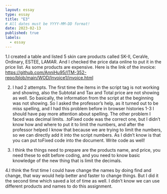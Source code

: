 ```yaml
---
layout: essay
type: essay
title: "E3"
# All dates must be YYYY-MM-DD format!
date: 2023-02-13
published: true
labels:
  - essay
---
```


1.I created a table and listed 5 skin care products called SK-II, CeraVe, Ordinary, ESTEE, LAMAR. And I checked the price data online to put it in the price list. As some products are expensive. 
Here is the link of the invoice:
https://github.com/AnniHu95/ITM-352-repo/blob/main/WOD/Invoice1/invoice.html

2. I had 2 attempts. The first time the items in the script tag is not working and showing, also the Subtotal and Tax and Total price are not showing as well. So basically, the information from the script at the beginning was not showing. So I asked the professor’s help, as it turned out to be miss spelling, and I had this problem before in browser histories 1-3 I should have pay more attention about spelling. The other problem I faced was decimal limits. .toFixed code was the correct one, but I didn’t know how and where to put it to limit the numbers, and after the professor helped I know that because we are trying to limit the numbers, so we can directly add it into the script numbers. As I didn’t know is that you can put toFixed code into the document. Write code as well!

3. I think the things need to prepare are the products name, and price, you need these to edit before coding, and you need to know basic knowledge of the new thing that is limit the decimals. 

4.I think the first time I could have change the names by doing find and change, that way would help better and faster to change things. But I did it the second time which saved a lot of time as well. I didn’t know we can use different products and names to do this assignment.
